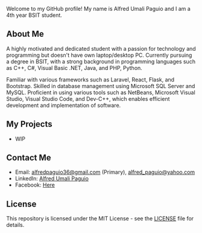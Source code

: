 Welcome to my GitHub profile! My name is Alfred Umali Paguio and I am a 4th year BSIT student.

## About Me

A highly motivated and dedicated student with a passion for technology and programming but doesn't have own laptop/desktop PC. Currently pursuing a degree in BSIT, with a strong background in programming languages such as C++, C#, Visual Basic .NET, Java, and PHP, Python. 

Familiar with various frameworks such as Laravel, React, Flask, and Bootstrap. Skilled in database management using Microsoft SQL Server and MySQL. Proficient in using various tools such as NetBeans, Microsoft Visual Studio, Visual Studio Code, and Dev-C++, which enables efficient development and implementation of software.

## My Projects

- WIP

<!--
- [Project 1 Name](https://github.com/username/project-1) - A brief description of the project
- [Project 2 Name](https://github.com/username/project-2) - A brief description of the project
-->

## Contact Me

- Email: alfredpaguio36@gmail.com (Primary), alfred_paguio@yahoo.com
- LinkedIn: [Alfred Umali Paguio](https://www.linkedin.com/in/alfred-paguio-322364260)
- Facebook: [Here](https://www.facebook.com/TTs.xD.Ap)

## License

This repository is licensed under the MIT License - see the [LICENSE](LICENSE) file for details.
